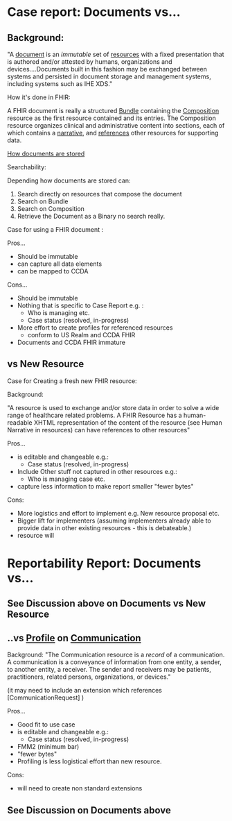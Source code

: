 # Case report: Documents vs...

## Background:

"A [document](http://build.fhir.org/documents.html) is an *immutable* set of [resources] with a fixed presentation that is authored and/or attested by humans, organizations and devices....Documents built in this fashion may be exchanged between systems and persisted in document storage and management systems, including systems such as IHE XDS."

How it's done in FHIR:

A FHIR document is really a structured [Bundle] containing the [Composition] resource as the first resource contained and its entries.  The Composition resource organizes clinical and administrative content into sections, each of which contains a [narrative], and [references] other resources for supporting data.

[How documents are stored](http://build.fhir.org/documents.html#bundle)

Searchability:

Depending how documents are stored can:
1. Search directly on resources that compose the document
1. Search on Bundle
1. Search on Composition
1. Retrieve the Document as a Binary no search really.

Case for using a FHIR document :

Pros...
- Should be immutable
- can capture all data elements
- can be mapped to CCDA

Cons...
- Should be immutable
- Nothing that is specific to Case Report
   e.g. :
   - Who is managing etc.
   - Case status (resolved, in-progress)
- More effort to create profiles for referenced resources
   - conform to US Realm and CCDA FHIR
- Documents and CCDA FHIR immature

## vs New Resource
Case for Creating a fresh new FHIR resource:


 Background:

 "A resource is used to exchange and/or store data in order to solve a wide range of healthcare related problems.  A FHIR Resource has a human-readable XHTML representation of the content of the resource (see Human Narrative in resources) can have references to other resources"

Pros...
-  is editable and changeable e.g.:
    - Case status (resolved, in-progress)
- Include Other stuff not captured in other resources e.g.:
    - Who is managing case etc.
- capture less information to make report smaller "fewer bytes"

Cons:
- More logistics and effort to implement
   e.g.  New resource proposal etc.
- Bigger lift for implementers (assuming implementers already able to provide data in other existing resources - this is debateable.)
- resource will

# Reportability Report: Documents vs...

## See Discussion above on Documents vs New Resource

## ..vs [Profile] on [Communication]

Background:
"The Communication resource is a *record* of a communication. A communication is a conveyance of information from one entity, a sender, to another entity, a receiver. The sender and receivers may be patients, practitioners, related persons, organizations, or devices."

(it may need to include an extension which references [CommunicationRequest] )

Pros...
- Good fit to use case
- is editable and changeable e.g.:
    - Case status (resolved, in-progress)
- FMM2 (minimum bar)
- "fewer bytes"
- Profiling is less logistical effort than new resource.

Cons:
- will need to create non standard extensions



## See Discussion on Documents above

[document]: (http://build.fhir.org/documents.html)
[Bundle]: (http://build.fhir.org/bundle.html)
[Composition]:(http://build.fhir.org/composition.html)
[resources]:(http://build.fhir.org/resource.html)
[narrative]:(http://build.fhir.org/narrative.html)
[references]:(http://build.fhir.org/references.html)
[Profile]:(http://build.fhir.org/profiling.html)
[Communication]:(http://build.fhir.org/communication.html)
